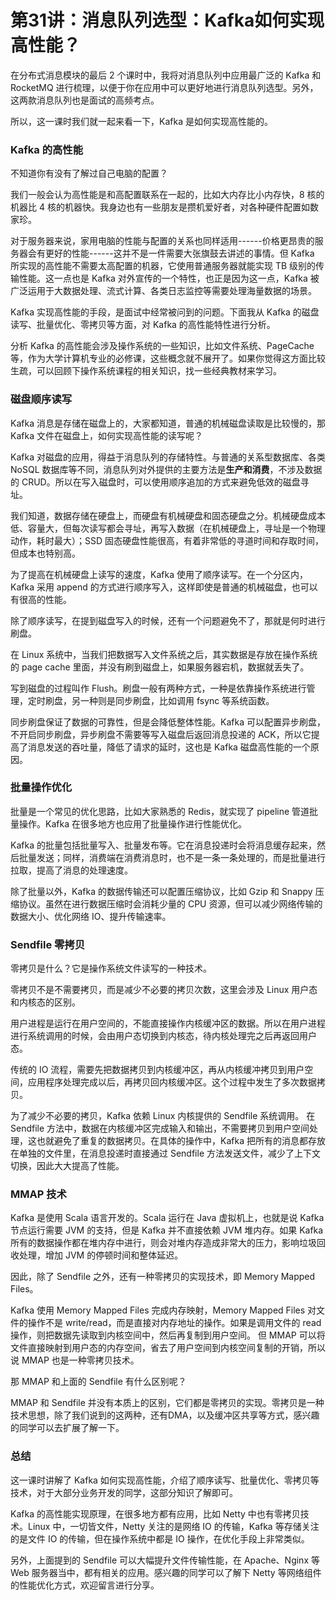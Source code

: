 # 第31讲：消息队列选型：Kafka如何实现高性能？

在分布式消息模块的最后 2 个课时中，我将对消息队列中应用最广泛的 Kafka 和 RocketMQ 进行梳理，以便于你在应用中可以更好地进行消息队列选型。另外，这两款消息队列也是面试的高频考点。

所以，这一课时我们就一起来看一下，Kafka 是如何实现高性能的。

### Kafka 的高性能

不知道你有没有了解过自己电脑的配置？

我们一般会认为高性能是和高配置联系在一起的，比如大内存比小内存快，8 核的机器比 4 核的机器快。我身边也有一些朋友是攒机爱好者，对各种硬件配置如数家珍。

对于服务器来说，家用电脑的性能与配置的关系也同样适用------价格更昂贵的服务器会有更好的性能------这并不是一件需要大张旗鼓去讲述的事情。但 Kafka 所实现的高性能不需要太高配置的机器，它使用普通服务器就能实现 TB 级别的传输性能。这一点也是 Kafka 对外宣传的一个特性，也正是因为这一点，Kafka 被广泛运用于大数据处理、流式计算、各类日志监控等需要处理海量数据的场景。

Kafka 实现高性能的手段，是面试中经常被问到的问题。下面我从 Kafka 的磁盘读写、批量优化、零拷贝等方面，对 Kafka 的高性能特性进行分析。

分析 Kafka 的高性能会涉及操作系统的一些知识，比如文件系统、PageCache等，作为大学计算机专业的必修课，这些概念就不展开了。如果你觉得这方面比较生疏，可以回顾下操作系统课程的相关知识，找一些经典教材来学习。

### 磁盘顺序读写

Kafka 消息是存储在磁盘上的，大家都知道，普通的机械磁盘读取是比较慢的，那 Kafka 文件在磁盘上，如何实现高性能的读写呢？

Kafka 对磁盘的应用，得益于消息队列的存储特性。与普通的关系型数据库、各类 NoSQL 数据库等不同，消息队列对外提供的主要方法是**生产和消费**，不涉及数据的 CRUD。所以在写入磁盘时，可以使用顺序追加的方式来避免低效的磁盘寻址。

我们知道，数据存储在硬盘上，而硬盘有机械硬盘和固态硬盘之分。机械硬盘成本低、容量大，但每次读写都会寻址，再写入数据（在机械硬盘上，寻址是一个物理动作，耗时最大）；SSD 固态硬盘性能很高，有着非常低的寻道时间和存取时间，但成本也特别高。

为了提高在机械硬盘上读写的速度，Kafka 使用了顺序读写。在一个分区内，Kafka 采用 append 的方式进行顺序写入，这样即使是普通的机械磁盘，也可以有很高的性能。

除了顺序读写，在提到磁盘写入的时候，还有一个问题避免不了，那就是何时进行刷盘。

在 Linux 系统中，当我们把数据写入文件系统之后，其实数据是存放在操作系统的 page cache 里面，并没有刷到磁盘上，如果服务器宕机，数据就丢失了。

写到磁盘的过程叫作 Flush。刷盘一般有两种方式，一种是依靠操作系统进行管理，定时刷盘，另一种则是同步刷盘，比如调用 fsync 等系统函数。

同步刷盘保证了数据的可靠性，但是会降低整体性能。Kafka 可以配置异步刷盘，不开启同步刷盘，异步刷盘不需要等写入磁盘后返回消息投递的 ACK，所以它提高了消息发送的吞吐量，降低了请求的延时，这也是 Kafka 磁盘高性能的一个原因。

### 批量操作优化

批量是一个常见的优化思路，比如大家熟悉的 Redis，就实现了 pipeline 管道批量操作。Kafka 在很多地方也应用了批量操作进行性能优化。

Kafka 的批量包括批量写入、批量发布等。它在消息投递时会将消息缓存起来，然后批量发送；同样，消费端在消费消息时，也不是一条一条处理的，而是批量进行拉取，提高了消息的处理速度。

除了批量以外，Kafka 的数据传输还可以配置压缩协议，比如 Gzip 和 Snappy 压缩协议。虽然在进行数据压缩时会消耗少量的 CPU 资源，但可以减少网络传输的数据大小、优化网络 IO、提升传输速率。

### Sendfile 零拷贝

零拷贝是什么？它是操作系统文件读写的一种技术。

零拷贝不是不需要拷贝，而是减少不必要的拷贝次数，这里会涉及 Linux 用户态和内核态的区别。

用户进程是运行在用户空间的，不能直接操作内核缓冲区的数据。所以在用户进程进行系统调用的时候，会由用户态切换到内核态，待内核处理完之后再返回用户态。

传统的 IO 流程，需要先把数据拷贝到内核缓冲区，再从内核缓冲拷贝到用户空间，应用程序处理完成以后，再拷贝回内核缓冲区。这个过程中发生了多次数据拷贝。

为了减少不必要的拷贝，Kafka 依赖 Linux 内核提供的 Sendfile 系统调用。 在 Sendfile 方法中，数据在内核缓冲区完成输入和输出，不需要拷贝到用户空间处理，这也就避免了重复的数据拷贝。在具体的操作中，Kafka 把所有的消息都存放在单独的文件里，在消息投递时直接通过 Sendfile 方法发送文件，减少了上下文切换，因此大大提高了性能。

### MMAP 技术

Kafka 是使用 Scala 语言开发的。Scala 运行在 Java 虚拟机上，也就是说 Kafka 节点运行需要 JVM 的支持，但是 Kafka 并不直接依赖 JVM 堆内存。如果 Kafka 所有的数据操作都在堆内存中进行，则会对堆内存造成非常大的压力，影响垃圾回收处理，增加 JVM 的停顿时间和整体延迟。

因此，除了 Sendfile 之外，还有一种零拷贝的实现技术，即 Memory Mapped Files。

Kafka 使用 Memory Mapped Files 完成内存映射，Memory Mapped Files 对文件的操作不是 write/read，而是直接对内存地址的操作。如果是调用文件的 read 操作，则把数据先读取到内核空间中，然后再复制到用户空间。 但 MMAP 可以将文件直接映射到用户态的内存空间，省去了用户空间到内核空间复制的开销，所以说 MMAP 也是一种零拷贝技术。

那 MMAP 和上面的 Sendfile 有什么区别呢？

MMAP 和 Sendfile 并没有本质上的区别，它们都是零拷贝的实现。零拷贝是一种技术思想，除了我们说到的这两种，还有DMA，以及缓冲区共享等方式，感兴趣的同学可以去扩展了解一下。

### 总结

这一课时讲解了 Kafka 如何实现高性能，介绍了顺序读写、批量优化、零拷贝等技术，对于大部分业务开发的同学，这部分知识了解即可。

Kafka 的高性能实现原理，在很多地方都有应用，比如 Netty 中也有零拷贝技术。Linux 中，一切皆文件，Netty 关注的是网络 IO 的传输，Kafka 等存储关注的是文件 IO 的传输，但在操作系统中都是 IO 操作，在优化手段上非常类似。

另外，上面提到的 Sendfile 可以大幅提升文件传输性能，在 Apache、Nginx 等 Web 服务器当中，都有相关的应用。感兴趣的同学可以了解下 Netty 等网络组件的性能优化方式，欢迎留言进行分享。

